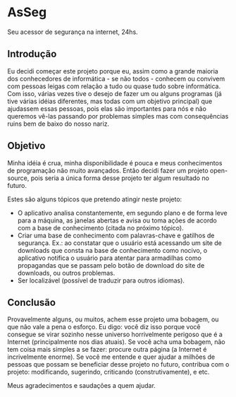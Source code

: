 AsSeg
=====

Seu acessor de segurança na internet, 24hs.

Introdução
---
Eu decidi começar este projeto porque eu, assim como a grande maioria dos conhecedores de informática - se não todos - conhecem ou convivem com pessoas leigas com relação a tudo ou quase tudo sobre informática. Com isso, várias vezes tive o desejo de fazer um ou alguns programas (já tive várias idéias diferentes, mas todas com um objetivo principal) que ajudassem essas pessoas, pois elas são importantes para nós e não queremos vê-las passando por problemas simples mas com consequências ruins bem de baixo do nosso nariz.

Objetivo
---
Minha idéia é crua, minha disponibilidade é pouca e meus conhecimentos de programação não muito avançados. Então decidi fazer um projeto open-source, pois seria a única forma desse projeto ter algum resultado no futuro.

Estes são alguns tópicos que pretendo atingir neste projeto:
- O aplicativo analisa constantemente, em segundo plano e de forma leve para a máquina, as janelas abertas e avisa ou toma ações de acordo com a base de conhecimento (citada no próximo tópico).
- Criar uma base de conhecimento com palavras-chave e gatilhos de segurança. Ex.: ao constatar que o usuário está acessando um site de downloads que consta na base de conhecimento como nocivo, o aplicativo notifica o usuário para atentar para armadilhas como propagandas que se passam pelo botão de download do site de downloads, ou outros problemas.
- Ser localizável (possível de traduzir para outros idiomas).

Conclusão
---
Provavelmente alguns, ou muitos, achem esse projeto uma bobagem, ou que não vale a pena o esforço. Eu digo: você diz isso porque você consegue se virar sozinho nesse universo horrivelmente perigoso que é a Internet (principalmente nos dias atuais).
Se você acha uma bobagem, não tem coisa mais simples a se fazer: procure outra página (a Internet é incrivelmente enorme).
Se você me entende e quer ajudar a milhões de pessoas que possam se beneficiar desse projeto no futuro, contribua com o projeto: modificando, sugerindo, criticando (construtivamente), e etc.

Meus agradecimentos e saudações a quem ajudar.
